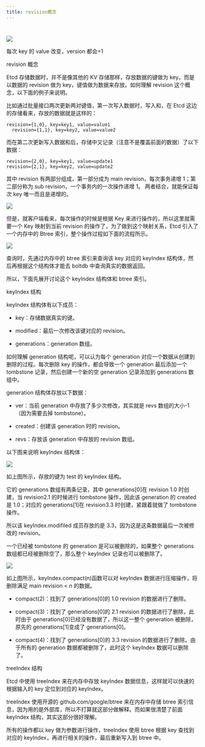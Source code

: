 ```yaml
---
title: revision概念
---
```


#

![](https://notes-learning.oss-cn-beijing.aliyuncs.com/dv1a6u/1616136169287-784743e4-15d5-4b53-81a3-4ba3477a27d4.jpeg)

每次 key 的 value 改变，version 都会+1

revision 概念

Etcd 存储数据时，并不是像其他的 KV 存储那样，存放数据的键做为 key，而是以数据的 revision 做为 key，键值做为数据来存放。如何理解 revision 这个概念，以下面的例子来说明。

比如通过批量接口两次更新两对键值，第一次写入数据时，写入和，在 Etcd 这边的存储看来，存放的数据就是这样的：

    revision={1,0}, key=key1, value=value1
      revision={1,1}, key=key2, value=value2

而在第二次更新写入数据和后，存储中又记录（注意不是覆盖前面的数据）了以下数据：

    revision={2,0}, key=key1, value=update1
    revision={2,1}, key=key2, value=update2

其中 revision 有两部分组成，第一部分成为 main revision，每次事务递增 1；第二部分称为 sub revision，一个事务内的一次操作递增 1。 两者结合，就能保证每次 key 唯一而且是递增的。

![](https://notes-learning.oss-cn-beijing.aliyuncs.com/dv1a6u/1616136169539-c45ecbb0-f59a-48f4-b901-9cb6b923f169.jpeg)

但是，就客户端看来，每次操作的时候是根据 Key 来进行操作的，所以这里就需要一个 Key 映射到当前 revision 的操作了，为了做到这个映射关系，Etcd 引入了一个内存中的 Btree 索引，整个操作过程如下面的流程所示。

![](https://notes-learning.oss-cn-beijing.aliyuncs.com/dv1a6u/1616136169298-3f7e3fa8-e446-400e-8830-f3fdaf07e6b5.jpeg)

查询时，先通过内存中的 btree 索引来查询该 key 对应的 keyIndex 结构体，然后再根据这个结构体才能去 boltdb 中查询真实的数据返回。

所以，下面先展开讨论这个 keyIndex 结构体和 btree 索引。

keyIndex 结构

keyIndex 结构体有以下成员：

- key：存储数据真实的键。

- modified：最后一次修改该键对应的 revision。

- generations：generation 数组。

如何理解 generation 结构呢，可以认为每个 generation 对应一个数据从创建到删除的过程。每次删除 key 的操作，都会导致一个 generation 最后添加一个 tombstone 记录，然后创建一个新的空 generation 记录添加到 generations 数组中。

generation 结构体存放以下数据：

- ver：当前 generation 中存放了多少次修改，其实就是 revs 数组的大小-1（因为需要去掉 tombstone）。

- created：创建该 generation 时的 revision。

- revs：存放该 generation 中存放的 revision 数组。

以下图来说明 keyIndex 结构体：

![](https://notes-learning.oss-cn-beijing.aliyuncs.com/dv1a6u/1616136169269-c36dd19f-ee7b-40db-873d-c6da6b81da6e.jpeg)

如上图所示，存放的键为 test 的 keyIndex 结构。

它的 generations 数组有两条记录，其中 generations\[0]在 revision 1.0 时创建，当 revision2.1 的时候进行 tombstone 操作，因此该 generation 的 created 是 1.0；对应的 generations\[1]在 revision3.3 时创建，紧跟着就做了 tombstone 操作。

所以该 keyIndex.modifiled 成员存放的是 3.3，因为这是这条数据最后一次被修改的 revision。

一个已经被 tombstone 的 generation 是可以被删除的，如果整个 generations 数组都已经被删除空了，那么整个 keyIndex 记录也可以被删除了。

![](https://notes-learning.oss-cn-beijing.aliyuncs.com/dv1a6u/1616136169303-1a5e569c-0985-495b-b196-ab09de02c4ad.jpeg)

如上图所示，keyIndex.compact(n)函数可以对 keyIndex 数据进行压缩操作，将删除满足 main revision < n 的数据。

- compact(2)：找到了 generations\[0]的 1.0 revision 的数据进行了删除。

- compact(3)：找到了 generations\[0]的 2.1 revision 的数据进行了删除，此时由于 generations\[0]已经没有数据了，所以这一整个 generation 被删除，原先的 generations\[1]变成了 generations\[0]。

- compact(4)：找到了 generations\[0]的 3.3 revision 的数据进行了删除。由于所有的 generation 数据都被删除了，此时这个 keyIndex 数据可以删除了。

treeIndex 结构

Etcd 中使用 treeIndex 来在内存中存放 keyIndex 数据信息，这样就可以快速的根据输入的 key 定位到对应的 keyIndex。

treeIndex 使用开源的 github.com/google/btree 来在内存中存储 btree 索引信息，因为用的是外部库，所以不打算就这部分做解释。而如果很清楚了前面 keyIndex 结构，其实这部分很好理解。

所有的操作都以 key 做为参数进行操作，treeIndex 使用 btree 根据 key 查找到对应的 keyIndex，再进行相关的操作，最后重新写入到 btree 中。
